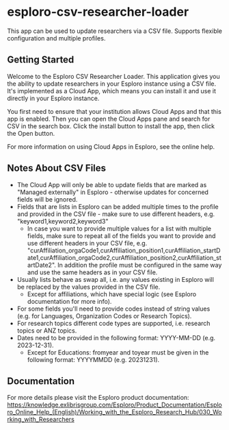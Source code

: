 # esploro-csv-researcher-loader
 This app can be used to update researchers via a CSV file. Supports flexible configuration and multiple profiles.

## Getting Started
Welcome to the Esploro CSV Researcher Loader. This application gives you the ability to update researchers in your Esploro instance using a CSV file. It's implemented as a Cloud App, which means you can install it and use it directly in your Esploro instance.

You first need to ensure that your institution allows Cloud Apps and that this app is enabled. Then you can open the Cloud Apps pane and search for CSV in the search box. Click the install button to install the app, then click the Open button.

For more information on using Cloud Apps in Esploro, see the online help.

## Notes About CSV Files
- The Cloud App will only be able to update fields that are marked as "Managed externally" in Esploro - otherwise updates for concerned fields will be ignored.
- Fields that are lists in Esploro can be added multiple times to the profile and provided in the CSV file - make sure to use different headers, e.g. "keyword1,keyword2,keyword3"
  - In case you want to provide multiple values for a list with multiple fields, make sure to repeat all of the fields you want to provide and use different headers in your CSV file, e.g. "curAffiliation_orgaCode1,curAffiliation_position1,curAffiliation_startDate1,curAffiliation_orgaCode2,curAffiliation_position2,curAffiliation_startDate2". In addition the profile must be configured in the same way and use the same headers as in your CSV file.
- Usually lists behave as swap all, i.e. any values existing in Esploro will be replaced by the values provided in the CSV file.
  - Except for affiliations, which have special logic (see Esploro documentation for more info).
- For some fields you'll need to provide codes instead of string values (e.g. for Languages, Organization Codes or Research Topics).
- For research topics different code types are supported, i.e. research topics or ANZ topics.
- Dates need to be provided in the following format: YYYY-MM-DD (e.g. 2023-12-31).
  - Except for Educations: fromyear and toyear must be given in the following format: YYYYMMDD (e.g. 20231231).

## Documentation
For more details please visit the Esploro product documentation:
https://knowledge.exlibrisgroup.com/Esploro/Product_Documentation/Esploro_Online_Help_(English)/Working_with_the_Esploro_Research_Hub/030_Working_with_Researchers
